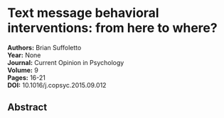 # Text message behavioral interventions: from here to where?

**Authors:** Brian Suffoletto  
**Year:** None  
**Journal:** Current Opinion in Psychology  
**Volume:** 9  
**Pages:** 16-21  
**DOI:** 10.1016/j.copsyc.2015.09.012  

## Abstract


